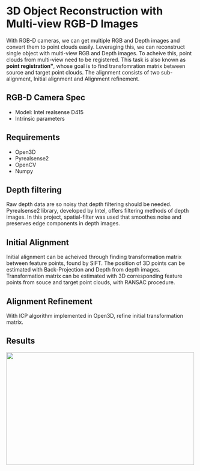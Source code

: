 # 3D Object Reconstruction with Multi-view RGB-D Images

With RGB-D cameras, we can get multiple RGB and Depth images and convert them to point clouds easily. Leveraging this, we can reconstruct single object with multi-view RGB and Depth images. To acheive this, point clouds from multi-view need to be registered. This task is also known as **point registration"**, whose goal is to find transfomration matrix between source and target point clouds. The alignment consists of two sub-alignment, Initial alignment and Alignment refinement. 

## RGB-D Camera Spec
- Model: Intel realsense D415
- Intrinsic parameters

## Requirements
- Open3D
- Pyrealsense2
- OpenCV
- Numpy

## Depth filtering
Raw depth data are so noisy that depth filtering should be needed. Pyrealsense2 library, developed by Intel, offers filtering methods of depth images. In this project, spatial-filter was used that smoothes noise and preserves edge components in depth images. 

## Initial Alignment
Initial alignment can be acheived through finding transformation matrix between feature points, found by SIFT. The position of 3D points can be estimated with Back-Projection and Depth from depth images. Transformation matrix can be estimated with 3D corresponding feature points from souce and target point clouds, with RANSAC procedure.

## Alignment Refinement
With ICP algorithm implemented in Open3D, refine initial transformation matrix.

## Results <br>
<img src="https://user-images.githubusercontent.com/50229148/198976394-8b62fabf-8240-4684-a482-f698b1f63fdc.gif" width="500" height="300">
